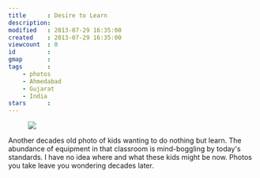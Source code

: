 ```yaml
---
title      : Desire to Learn
description:
modified   : 2013-07-29 16:35:00
created    : 2013-07-29 16:35:00
viewcount  : 0
id         :
gmap       :
tags       :
    - photos
    - Ahmedabad
    - Gujarat
    - India
stars      :
---
```


<figure>
    <img src="kids_in_classroom.jpg">
    <figcaption></figcaption>
</figure>

Another decades old photo of kids wanting to do nothing but learn. The abundance of equipment in that classroom is mind-boggling by today's standards. I have no idea where and what these kids might be now. Photos you take leave you wondering decades later.

